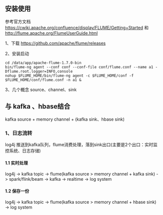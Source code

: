 ## 安装使用
参考官方文档 https://cwiki.apache.org/confluence/display/FLUME/Getting+Started 和 http://flume.apache.org/FlumeUserGuide.html

1、下载 https://github.com/apache/flume/releases

2、安装启动

    cd /data/app/apache-flume-1.7.0-bin
    bin/flume-ng agent --conf conf --conf-file conf/flume.conf --name a1 -Dflume.root.logger=INFO,console
    nohup $FLUME_HOME/bin/flume-ng agent -c $FLUME_HOME/conf -f $FLUME_HOME/conf/flume.conf -n a1 &
    

3、几个概念 source、channel、sink

## 与 kafka 、hbase结合
kafka source + memory channel + (kafka sink、hbase sink)

### 1、日志流转
log4j 推送到kafka队列，flume消费处理，落到sink出口(主要是2个出口：实时监控系统、日志存储)

#### 1.1 实时处理
log4j -> kafka topic -> flume(kafka source > memory channel + kafka sink) -> spark/flink/beam -> kafka -> realtime -> log system 

#### 1.2 保存一份
log4j -> kafka topic -> flume(kafka source > memory channel + hbase sink) -> log system
